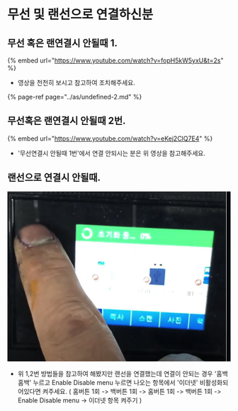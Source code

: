 # 무선 및 랜선으로 연결하신분

## 무선 혹은 랜연결시 안될때 1.

{% embed url="https://www.youtube.com/watch?v=fopH5kW5yxU&t=2s" %}

* 영상을 천천히 보시고 참고하여 조치해주세요.

{% page-ref page="../as/undefined-2.md" %}

## 무선혹은 랜연결시 안될때 2번.

{% embed url="https://www.youtube.com/watch?v=eKej2ClQ7E4" %}

* '무선연결시 안될때 1번'에서 연결 안되시는 분은 위 영상을 참고해주세요.

## 랜선으로 연결시 안될때.

![](../../.gitbook/assets/.gif%20%283%29.gif)

* 위 1,2번 방법들을 참고하여 해봤지만 랜선을 연결했는데 연결이 안되는 경우  '홈백홈백' 누르고 Enable Disable menu 누르면 나오는 항목에서 '이더넷' 비활성화되어있다면 켜주세요. \( 홈버튼 1회 -&gt; 백버튼 1회 -&gt; 홈버튼 1회 -&gt; 백버튼 1회 -&gt; Enable Disable menu -&gt; 이더넷 항목 켜주기 \)



